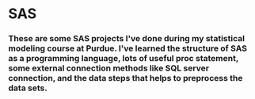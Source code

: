 # SAS
### These are some SAS projects I've done during my statistical modeling course at Purdue. I've learned the structure of SAS as a programming language, lots of useful proc statement, some external connection methods like SQL server connection, and the data steps that helps to preprocess the data sets.
